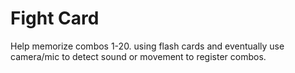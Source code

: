 # Fight Card

Help memorize combos 1-20. using flash cards and eventually use camera/mic to detect sound or movement to register combos.



